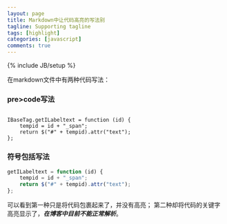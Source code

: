 ```yaml
---
layout: page
title: Markdown中让代码高亮的写法别
tagline: Supporting tagline
tags: [highlight]
categories: [javascript]
comments: true
---
```

{% include JB/setup %}


在markdown文件中有两种代码写法：

### pre>code写法

<pre><code class="javascript">
IBaseTag.getILabeltext = function (id) {
    tempid = id + "_span";
    return $("#" + tempid).attr("text");
};
</code></pre>

### 符号包括写法

```javascript
getILabeltext = function (id) {
    tempid = id + "_span";
    return $("#" + tempid).attr("text");
};
```

可以看到第一种只是将代码包裹起来了，并没有高亮；
第二种却将代码的关键字高亮显示了，***在博客中目前不能正常解析***。

